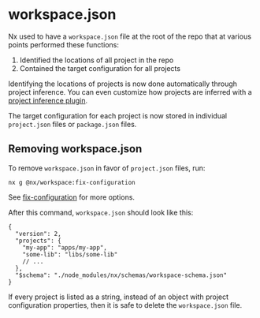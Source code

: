 # workspace.json

Nx used to have a `workspace.json` file at the root of the repo that at various points performed these functions:

1. Identified the locations of all project in the repo
2. Contained the target configuration for all projects

Identifying the locations of projects is now done automatically through project inference. You can even customize how projects are inferred with a [project inference plugin](/plugins/advanced/project-inference-plugins).

The target configuration for each project is now stored in individual `project.json` files or `package.json` files.

## Removing workspace.json

To remove `workspace.json` in favor of `project.json` files, run:

```shell
nx g @nx/workspace:fix-configuration
```

See [fix-configuration](/packages/workspace/generators/fix-configuration) for more options.

After this command, `workspace.json` should look like this:

```jsonc
{
  "version": 2,
  "projects": {
    "my-app": "apps/my-app",
    "some-lib": "libs/some-lib"
    // ...
  },
  "$schema": "./node_modules/nx/schemas/workspace-schema.json"
}
```

If every project is listed as a string, instead of an object with project configuration properties, then it is safe to delete the `workspace.json` file.

